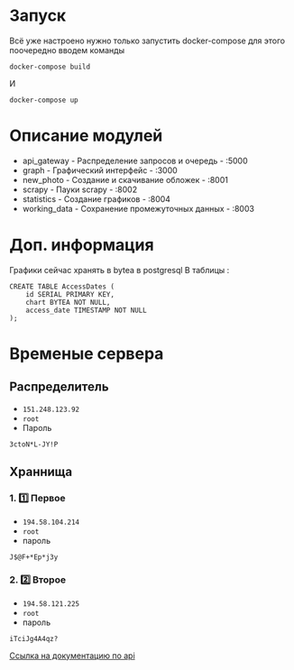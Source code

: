 # Запуск 
Всё уже настроено нужно только запустить docker-compose для этого поочередно вводем команды
```
docker-compose build
```
И 
```
docker-compose up
```

# Описание модулей
- api_gateway - Распределение запросов и очередь - :5000
- graph - Графический интерфейс - :3000
- new_photo - Создание и скачивание обложек - :8001
- scrapy - Пауки scrapy - :8002
- statistics - Создание графиков - :8004
- working_data - Сохранение промежуточных данных - :8003

# Доп. информация
Графики сейчас хранять в bytea в postgresql 
В таблицы :
```
CREATE TABLE AccessDates (
    id SERIAL PRIMARY KEY,
    chart BYTEA NOT NULL,
    access_date TIMESTAMP NOT NULL
);
```
# Временые сервера
## Распределитель 
- `151.248.123.92`
- `root`
- Пароль 
```
3ctoN*L-JY!P
```
## Храннища
### 1. :one: Первое
- `194.58.104.214`
- `root`
- пароль
```
J$@F+*Ep*j3y
```
### 2. :two: Второе
- `194.58.121.225`
- `root`
- пароль
```
iTciJg4A4qz?
```

[Ссылка на документацию по api](./documentation.md)
